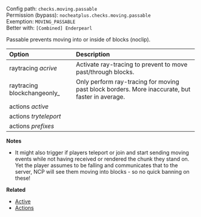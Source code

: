 Config path: `checks.moving.passable`  
Permission (bypass): `nocheatplus.checks.moving.passable`  
Exemption: `MOVING_PASSABLE`  
Better with: `[Combined] Enderpearl`

Passable prevents moving into or inside of blocks (noclip).

| Option                                    | Description |
| :---------------------------------------- | :---------- |
| raytracing _acrive_                       | Activate ray-tracing to prevent to move past/through blocks. |
| raytracing blockchangeonly_               | Only perform ray-tracing for moving past block borders. More inaccurate, but faster in average. |
| actions _active_                          | |
| actions _tryteleport_                     | |
| actions _prefixes_                        | |

**Notes**
- It might also trigger if players teleport or join and start sending moving events while not having received or rendered the chunk they stand on. Yet the player assumes to be falling and communicates that to the server, NCP will see them moving into blocks - so no quick banning on these!

**Related**  
* [Active](General#Active)
* [Actions](General#Actions)